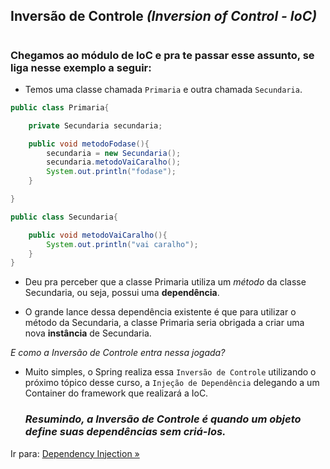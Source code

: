 ## Inversão de Controle _(Inversion of Control - IoC)_
#
### Chegamos ao módulo de IoC e pra te passar esse assunto, se liga nesse exemplo a seguir:


- Temos uma classe chamada ``Primaria`` e outra chamada ``Secundaria``. 

```java
public class Primaria{

    private Secundaria secundaria;

    public void metodoFodase(){
        secundaria = new Secundaria();
        secundaria.metodoVaiCaralho();
        System.out.println("fodase");
    }

}

public class Secundaria{

    public void metodoVaiCaralho(){
        System.out.println("vai caralho");
    }
}
```
- Deu pra perceber que a classe Primaria utiliza um *método* da classe Secundaria, ou seja, possui uma **dependência**.

- O grande lance dessa dependência existente é que para utilizar o método da Secundaria, a classe Primaria seria obrigada a criar uma nova **instância** de Secundaria.

*E como a Inversão de Controle entra nessa jogada?*

- Muito simples, o Spring realiza essa ``Inversão de Controle`` utilizando o próximo tópico desse curso, a ``Injeção de Dependência`` delegando a um Container do framework que realizará a IoC.

    ### *Resumindo, a Inversão de Controle é quando um objeto define suas dependências sem criá-los.*


Ir para: [Dependency Injection »](/content/EcossistemaSpring/2-Spring/CoreContainer/DI.md)